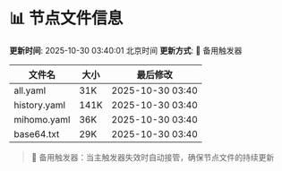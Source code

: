 # 📊 节点文件信息

**更新时间**: 2025-10-30 03:40:01 北京时间
**更新方式**: 🔄 备用触发器

| 文件名 | 大小 | 最后修改 |
|--------|------|----------|
| all.yaml | 31K | 2025-10-30 03:40 |
| history.yaml | 141K | 2025-10-30 03:40 |
| mihomo.yaml | 36K | 2025-10-30 03:40 |
| base64.txt | 29K | 2025-10-30 03:40 |

> 🔄 备用触发器：当主触发器失效时自动接管，确保节点文件的持续更新
